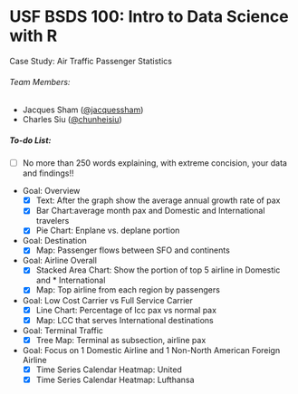 # USF BSDS 100: Intro to Data Science with R
Case Study: Air Traffic Passenger Statistics

###### Team Members:
* Jacques Sham ([@jacquessham](https://github.com/jacquessham))
* Charles Siu ([@chunheisiu](https://github.com/chunheisiu))


##### To-do List:
* [ ] No more than 250 words explaining, with extreme concision, your data and findings!!

* Goal: Overview
  * [x] Text: After the graph show the average annual growth rate of pax
  * [x] Bar Chart:average month pax and Domestic and International travelers
  * [x] Pie Chart: Enplane vs. deplane portion

* Goal: Destination
  * [x] Map: Passenger flows between SFO and continents

* Goal: Airline Overall
  * [x] Stacked Area Chart: Show the portion of top 5 airline in Domestic and * International
  * [x] Map: Top airline from each region by passengers

* Goal: Low Cost Carrier vs Full Service Carrier
  * [x] Line Chart: Percentage of lcc pax vs normal pax
  * [x] Map: LCC that serves International destinations

* Goal: Terminal Traffic
  * [x] Tree Map: Terminal as subsection, airline pax

* Goal: Focus on 1 Domestic Airline and 1 Non-North American Foreign Airline
  * [x] Time Series Calendar Heatmap: United
  * [x] Time Series Calendar Heatmap: Lufthansa
